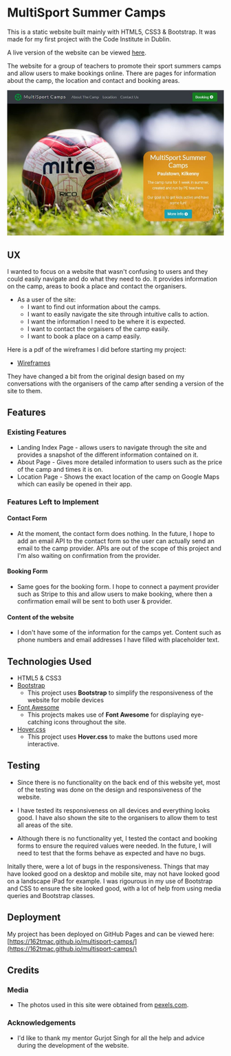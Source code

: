 # MultiSport Summer Camps

This is a static website built mainly with HTML5, CSS3 & Bootstrap. It was made for my first project with the Code Institute in Dublin.

A live version of the website can be viewed [here](https://162tmac.github.io/multisport-camps/).

The website for a group of teachers to promote their sport summers camps and allow users to make bookings online.
There are pages for information about the camp, the location and contact and booking areas.

![Landing Page ScreenShot](./assets/images/README-images/landing-screenshot.JPG)
 
## UX
 
I wanted to focus on a website that wasn't confusing to users and they could easily navigate and do what they need to do.
It provides information on the camp, areas to book a place and contact the organisers.

- As a user of the site:
    * I want to find out information about the camps.
    * I want to easily navigate the site through intuitive calls to action.
    * I want the information I need to be where it is expected.
    * I want to contact the orgaisers of the camp easily. 
    * I want to book a place on a camp easily.


Here is a pdf of the wireframes I did before starting my project:
 
 * [Wireframes](wireframes/project-1-wireframe.pdf)

They have changed a bit from the original design based on my conversations with the organisers of the camp after sending a version of the site to them.

## Features


### Existing Features
- Landing Index Page - allows users to navigate through the site and provides a snapshot of the different information contained on it.
- About Page - Gives more detailed information to users such as the price of the camp and times it is on.
- Location Page - Shows the exact location of the camp on Google Maps which can easily be opened in their app.


### Features Left to Implement
#### Contact Form
* At the moment, the contact form does nothing.
In the future, I hope to add an email API to the contact form so the user can actually send an email to the camp provider.
APIs are out of the scope of this project and I'm also waiting on confirmation from the provider.

#### Booking Form
* Same goes for the booking form.
I hope to connect a payment provider such as Stripe to this and allow users to make booking, where then a confirmation email will be sent to both user & provider.

#### Content of the website
* I don't have some of the information for the camps yet.
Content such as phone numbers and email addresses I have filled with placeholder text.

## Technologies Used

* HTML5 & CSS3
* [Bootstrap](https://getbootstrap.com/)
    * This project uses **Bootstrap** to simplify the responsiveness of the website for mobile devices
* [Font Awesome](https://fontawesome.com/)
    * This projects makes use of **Font Awesome** for displaying eye-catching icons throughout the site.
* [Hover.css](https://ianlunn.github.io/Hover/)
    * This project uses **Hover.css** to make the buttons used more interactive.


## Testing

- Since there is no functionality on the back end of this website yet, most of the testing was done on the design and responsiveness of the website.

- I have tested its responsiveness on all devices and everything looks good. I have also shown the site to the organisers to allow them to test all areas of the site.

- Although there is no functionality yet, I tested the contact and booking forms to ensure the required values were needed. In the future, I will need to test that the forms behave as expected and have no bugs.

Initally there, were a lot of bugs in the responsiveness. 
Things that may have looked good on a desktop and mobile
site, may not have looked good on a landscape iPad for 
example. I was rigourous in my use of Bootstrap and CSS 
to ensure the site looked good, with a lot of help from
using media queries and Bootstrap classes.

## Deployment

My project has been deployed on GitHub Pages and can be viewed here:
[https://162tmac.github.io/multisport-camps/](https://162tmac.github.io/multisport-camps/)

## Credits

### Media
- The photos used in this site were obtained from [pexels.com](https://www.pexels.com/).

### Acknowledgements

- I'd like to thank my mentor Gurjot Singh for all the help and advice during the development of the website.

